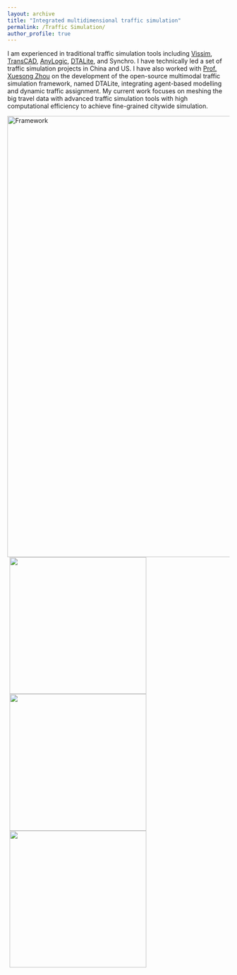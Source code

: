 ```yaml
---
layout: archive
title: "Integrated multidimensional traffic simulation"
permalink: /Traffic Simulation/
author_profile: true
---
```



I am experienced in traditional traffic simulation tools including [Vissim](https://zhuanlan.zhihu.com/p/38350957), [TransCAD](https://zhuanlan.zhihu.com/p/61273834), [AnyLogic](https://zhuanlan.zhihu.com/p/66526593), [DTALite](https://zhuanlan.zhihu.com/p/152268601), and Synchro.
I have technically led a set of traffic simulation projects in China and US.
I have also worked with [Prof. Xuesong Zhou](https://isearch.asu.edu/profile/2182101) on the development of the open-source multimodal traffic simulation framework, named DTALite, integrating agent-based modelling and dynamic traffic assignment.
My current work focuses on meshing the big travel data with advanced traffic simulation tools with high computational efficiency to achieve fine-grained citywide simulation. 

<img src="https://songhuahu-umd.github.io/images/FF6.png" width="1000" title='Framework'/>

<img src="https://songhuahu-umd.github.io/images/FF61.png" width="310" hspace="5"/> 
<img src="https://songhuahu-umd.github.io/images/FF62.jpg" width="310" hspace="5"/>
<img src="https://songhuahu-umd.github.io/images/FF63.png" width="310" hspace="5"/> 
